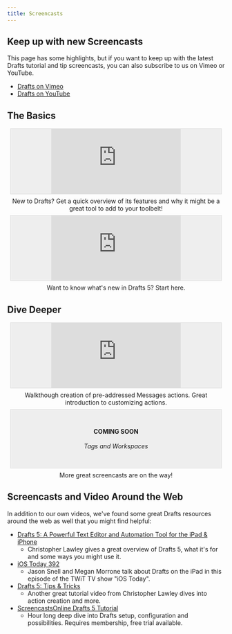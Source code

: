 ```yaml
---
title: Screencasts
---
```


## Keep up with new Screencasts

This page has some highlights, but if you want to keep up with the latest Drafts tutorial and tip screencasts, you can also subscribe to us on Vimeo or YouTube.

  - [Drafts on Vimeo](https://vimeo.com/channels/1365328)
  - [Drafts on YouTube](https://www.youtube.com/playlist?list=PLJ_odbyIW_Rc-hvHnyvFg6k2Jy-6qW_iB)

## The Basics

<div class='pure-g'>
  <div class='pure-u-1-1 pure-u-md-1-2' style='text-align:center;'>
    <div style='border:1px solid #ddd;background:#eee;margin:.5em;'>
      <div class='embed-container'>
        <iframe src='https://player.vimeo.com/video/263943764' frameborder='0' webkitAllowFullScreen mozallowfullscreen allowFullScreen></iframe>
      </div>
    </div>
    <div class='caption'>
    New to Drafts? Get a quick overview of its features and why it might be a great tool to add to your toolbelt!
    </div>
  </div>
  <div class='pure-u-1-1 pure-u-md-1-2' style='text-align:center;'>
    <div style='border:1px solid #ddd;background:#eee;margin:.5em;'>
      <div class='embed-container'>
        <iframe src='https://player.vimeo.com/video/263948739' frameborder='0' webkitAllowFullScreen mozallowfullscreen allowFullScreen></iframe>
      </div>
    </div>
    <div class='caption'>
    Want to know what's new in Drafts 5? Start here.
    </div>
  </div>
</div>

## Dive Deeper

<div class='pure-g'>
  <div class='pure-u-1-1 pure-u-md-1-2' style='text-align:center;'>
    <div style='border:1px solid #ddd;background:#eee;margin:.5em;'>
      <div class='embed-container'>
        <iframe src='https://player.vimeo.com/video/270394681' frameborder='0' webkitAllowFullScreen mozallowfullscreen allowFullScreen></iframe>
      </div>
    </div>
    <div class='caption'>
    Walkthough creation of pre-addressed Messages actions. Great introduction to customizing actions.
    </div>
  </div>
  <div class='pure-u-1-1 pure-u-md-1-2' style='text-align:center;'>
    <div style='border:1px solid #ddd;background:#eee;margin:.5em;'>
      <div class='embed-container'>
        <div style="padding: 3em;">
          <strong>COMING SOON</strong><br><br>
          <em>Tags and Workspaces</em>
        </div>
      </div>
    </div>
    <div class='caption'>
    More great screencasts are on the way!
    </div>
  </div>
</div>

## Screencasts and Video Around the Web

In addition to our own videos, we've found some great Drafts resources around the web as well that you might find helpful:

- [Drafts 5: A Powerful Text Editor and Automation Tool for the iPad & iPhone](https://www.youtube.com/watch?v=t932yYzE1gQ)
  - Christopher Lawley gives a great overview of Drafts 5, what it's for and some ways you might use it.
- [iOS Today 392](https://www.youtube.com/watch?v=SRi-ouGNNO4&index=3&list=LLXWhEo4Zk2mwgRex7hkoJZw&t=3493s)
  - Jason Snell and Megan Morrone talk about Drafts on the iPad in this episode of the TWiT TV show "iOS Today".
- [Drafts 5: Tips & Tricks](https://www.youtube.com/watch?v=oAR84uUiKVA&index=2&list=LLXWhEo4Zk2mwgRex7hkoJZw&t=312s)
  - Another great tutorial video from Christopher Lawley dives into action creation and more.
- [ScreencastsOnline Drafts 5 Tutorial](https://screencastsonline.com/mac/show/0739)
  - Hour long deep dive into Drafts setup, configuration and possibilities. Requires membership, free trial available.
